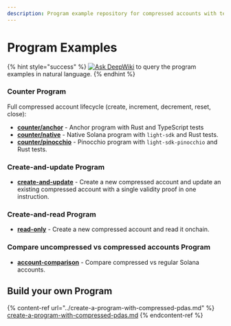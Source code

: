 ```yaml
---
description: Program example repository for compressed accounts with tests.
---
```


# Program Examples

{% hint style="success" %}
[![Ask DeepWiki](https://deepwiki.com/badge.svg)](https://deepwiki.com/Lightprotocol/program-examples) to query the program examples in natural language.
{% endhint %}

### Counter Program

Full compressed account lifecycle (create, increment, decrement, reset, close):

* [**counter/anchor**](https://github.com/Lightprotocol/program-examples/tree/main/counter/anchor) - Anchor program with Rust and TypeScript tests
* [**counter/native**](https://github.com/Lightprotocol/program-examples/tree/main/counter/native) - Native Solana program with `light-sdk` and Rust tests.
* [**counter/pinocchio**](https://github.com/Lightprotocol/program-examples/tree/main/counter/pinocchio) - Pinocchio program with `light-sdk-pinocchio` and Rust tests.

### Create-and-update Program

* [**create-and-update**](https://github.com/Lightprotocol/program-examples/tree/main/create-and-update) - Create a new compressed account and update an existing compressed account with a single validity proof in one instruction.

### Create-and-read Program

* [**read-only**](https://github.com/Lightprotocol/program-examples/tree/main/read-only) - Create a new compressed account and read it onchain.

### Compare uncompressed vs compressed accounts Program

* [**account-comparison**](https://github.com/Lightprotocol/program-examples/tree/main/account-comparison) - Compare compressed vs regular Solana accounts.

## Build your own Program

{% content-ref url="../create-a-program-with-compressed-pdas.md" %}
[create-a-program-with-compressed-pdas.md](../create-a-program-with-compressed-pdas.md)
{% endcontent-ref %}
